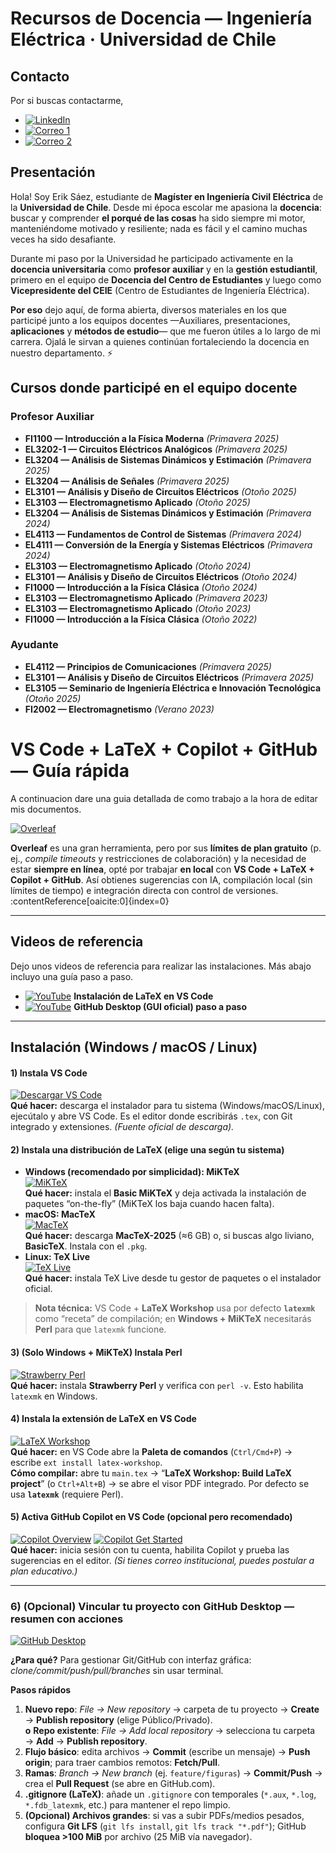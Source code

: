 # Recursos de Docencia — Ingeniería Eléctrica · Universidad de Chile
## Contacto
Por si buscas contactarme, 

- [![LinkedIn](https://img.shields.io/badge/LinkedIn-Erik%20Sáez-blue?logo=linkedin&logoColor=white)](https://www.linkedin.com/in/erik-s%C3%A1ez-aravena-447352210/)
- [![Correo 1](https://img.shields.io/badge/Correo-erik.saez%40ug.uchile.cl-red?logo=gmail&logoColor=white)](mailto:erik.saez@ug.uchile.cl)
- [![Correo 2](https://img.shields.io/badge/Correo-esaez.das%40uchile.cl-red?logo=gmail&logoColor=white)](mailto:esaez.das@uchile.cl)

## Presentación
Hola! Soy Erik Sáez, estudiante de **Magíster en Ingeniería Civil Eléctrica** de la **Universidad de Chile**. Desde mi época escolar me apasiona la **docencia**: buscar y comprender **el porqué de las cosas** ha sido siempre mi motor, manteniéndome motivado y resiliente; nada es fácil y el camino muchas veces ha sido desafiante.

Durante mi paso por la Universidad he participado activamente en la **docencia universitaria** como **profesor auxiliar** y en la **gestión estudiantil**, primero en el equipo de **Docencia del Centro de Estudiantes** y luego como **Vicepresidente del CEIE** (Centro de Estudiantes de Ingeniería Eléctrica).

**Por eso** dejo aquí, de forma abierta, diversos materiales en los que participé junto a los equipos docentes —Auxiliares, presentaciones, **aplicaciones** y **métodos de estudio**— que me fueron útiles a lo largo de mi carrera. Ojalá le sirvan a quienes continúan fortaleciendo la docencia en nuestro departamento. ⚡

## Cursos donde participé en el equipo docente

### Profesor Auxiliar
- **FI1100 — Introducción a la Física Moderna** *(Primavera 2025)*
- **EL3202-1 — Circuitos Eléctricos Analógicos** *(Primavera 2025)*
- **EL3204 — Análisis de Sistemas Dinámicos y Estimación** *(Primavera 2025)*
- **EL3204 — Análisis de Señales** *(Primavera 2025)*
- **EL3101 — Análisis y Diseño de Circuitos Eléctricos** *(Otoño 2025)*
- **EL3103 — Electromagnetismo Aplicado** *(Otoño 2025)*
- **EL3204 — Análisis de Sistemas Dinámicos y Estimación** *(Primavera 2024)*
- **EL4113 — Fundamentos de Control de Sistemas** *(Primavera 2024)*
- **EL4111 — Conversión de la Energía y Sistemas Eléctricos** *(Primavera 2024)*
- **EL3103 — Electromagnetismo Aplicado** *(Otoño 2024)*
- **EL3101 — Análisis y Diseño de Circuitos Eléctricos** *(Otoño 2024)*
- **FI1000 — Introducción a la Física Clásica** *(Otoño 2024)*
- **EL3103 — Electromagnetismo Aplicado** *(Primavera 2023)*
- **EL3103 — Electromagnetismo Aplicado** *(Otoño 2023)*
- **FI1000 — Introducción a la Física Clásica** *(Otoño 2022)*

### Ayudante
- **EL4112 — Principios de Comunicaciones** *(Primavera 2025)*
- **EL3101 — Análisis y Diseño de Circuitos Eléctricos** *(Primavera 2025)*
- **EL3105 — Seminario de Ingeniería Eléctrica e Innovación Tecnológica** *(Otoño 2025)*
- **FI2002 — Electromagnetismo** *(Verano 2023)*



# VS Code + LaTeX + Copilot + GitHub — Guía rápida
A continuacion dare una guia detallada de como trabajo a la hora de editar mis documentos.

[![Overleaf](https://img.shields.io/badge/Overleaf-Editor%20online-44B78B?logo=overleaf&logoColor=white)](https://www.overleaf.com/)


**Overleaf** es una gran herramienta, pero por sus **límites de plan gratuito** (p. ej., *compile timeouts* y restricciones de colaboración) y la necesidad de estar **siempre en línea**, opté por trabajar **en local** con **VS Code + LaTeX + Copilot + GitHub**. Así obtienes sugerencias con IA, compilación local (sin límites de tiempo) e integración directa con control de versiones. :contentReference[oaicite:0]{index=0}

---

## Videos de referencia
Dejo unos videos de referencia para realizar las instalaciones. Más abajo incluyo una guía paso a paso.
- [![YouTube](https://img.shields.io/badge/Ver%20en-YouTube-red?logo=youtube&logoColor=white)](https://www.youtube.com/watch?v=9w7eb56bF7Y) **Instalación de LaTeX en VS Code**
- [![YouTube](https://img.shields.io/badge/Ver%20en-YouTube-red?logo=youtube&logoColor=white)](https://www.youtube.com/watch?v=TuOQBfhp-r0) **GitHub Desktop (GUI oficial) paso a paso**


---

## Instalación (Windows / macOS / Linux)

#### 1) Instala VS Code
[![Descargar VS Code](https://img.shields.io/badge/Download-VS%20Code-007ACC?logo=visualstudiocode&logoColor=white)](https://code.visualstudio.com/download)  
**Qué hacer:** descarga el instalador para tu sistema (Windows/macOS/Linux), ejecútalo y abre VS Code. Es el editor donde escribirás `.tex`, con Git integrado y extensiones. *(Fuente oficial de descarga).* 

#### 2) Instala una distribución de LaTeX (elige una según tu sistema)
- **Windows (recomendado por simplicidad): MiKTeX**  
  [![MiKTeX](https://img.shields.io/badge/Download-MiKTeX-2D2D2D?logo=windows&logoColor=white)](https://miktex.org/download)  
  **Qué hacer:** instala el **Basic MiKTeX** y deja activada la instalación de paquetes “on-the-fly” (MiKTeX los baja cuando hacen falta).  
- **macOS: MacTeX**  
  [![MacTeX](https://img.shields.io/badge/Download-MacTeX-000000?logo=apple&logoColor=white)](https://www.tug.org/mactex/mactex-download.html)  
  **Qué hacer:** descarga **MacTeX-2025** (≈6 GB) o, si buscas algo liviano, **BasicTeX**. Instala con el `.pkg`.  
- **Linux: TeX Live**  
  [![TeX Live](https://img.shields.io/badge/Download-TeX%20Live-555555?logo=linux&logoColor=white)](https://www.tug.org/texlive/)  
  **Qué hacer:** instala TeX Live desde tu gestor de paquetes o el instalador oficial.

> **Nota técnica:** VS Code + **LaTeX Workshop** usa por defecto **`latexmk`** como “receta” de compilación; en **Windows + MiKTeX** necesitarás **Perl** para que `latexmk` funcione.

#### 3) (Solo Windows + MiKTeX) Instala Perl
[![Strawberry Perl](https://img.shields.io/badge/Install-Strawberry%20Perl-DA1F26?logo=perl&logoColor=white)](https://strawberryperl.com/)  
**Qué hacer:** instala **Strawberry Perl** y verifica con `perl -v`. Esto habilita `latexmk` en Windows.

#### 4) Instala la extensión de LaTeX en VS Code
[![LaTeX Workshop](https://img.shields.io/badge/VS%20Code-LaTeX%20Workshop-1f425f?logo=visualstudiocode&logoColor=white)](https://marketplace.visualstudio.com/items?itemName=James-Yu.latex-workshop)  
**Qué hacer:** en VS Code abre la **Paleta de comandos** (`Ctrl/Cmd+P`) → escribe `ext install latex-workshop`.  
**Cómo compilar:** abre tu `main.tex` → “**LaTeX Workshop: Build LaTeX project**” (o `Ctrl+Alt+B`) → se abre el visor PDF integrado. Por defecto se usa **`latexmk`** (requiere Perl).

#### 5) Activa GitHub Copilot en VS Code (opcional pero recomendado)
[![Copilot Overview](https://img.shields.io/badge/Docs-Copilot%20Overview-181717?logo=github&logoColor=white)](https://code.visualstudio.com/docs/copilot/overview)
[![Copilot Get Started](https://img.shields.io/badge/Docs-Get%20Started-181717?logo=github&logoColor=white)](https://code.visualstudio.com/docs/copilot/getting-started)  
**Qué hacer:** inicia sesión con tu cuenta, habilita Copilot y prueba las sugerencias en el editor. *(Si tienes correo institucional, puedes postular a plan educativo.)*

---

### 6) (Opcional) Vincular tu proyecto con GitHub Desktop — **resumen con acciones**
[![GitHub Desktop](https://img.shields.io/badge/Download-GitHub%20Desktop-181717?logo=github&logoColor=white)](https://desktop.github.com/download/)  

**¿Para qué?** Para gestionar Git/GitHub con interfaz gráfica: *clone/commit/push/pull/branches* sin usar terminal.

**Pasos rápidos**
1. **Nuevo repo**: *File → New repository* → carpeta de tu proyecto → **Create** → **Publish repository** (elige Público/Privado).  
   **o** **Repo existente**: *File → Add local repository* → selecciona tu carpeta → **Add** → **Publish repository**.
2. **Flujo básico**: edita archivos → **Commit** (escribe un mensaje) → **Push origin**; para traer cambios remotos: **Fetch/Pull**.  
3. **Ramas**: *Branch → New branch* (ej. `feature/figuras`) → **Commit/Push** → crea el **Pull Request** (se abre en GitHub.com).  
4. **.gitignore (LaTeX)**: añade un `.gitignore` con temporales (`*.aux`, `*.log`, `*.fdb_latexmk`, etc.) para mantener el repo limpio.  
5. **(Opcional) Archivos grandes**: si vas a subir PDFs/medios pesados, configura **Git LFS** (`git lfs install`, `git lfs track "*.pdf"`); GitHub **bloquea >100 MiB** por archivo (25 MiB vía navegador).



